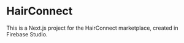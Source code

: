 # HairConnect

This is a Next.js project for the HairConnect marketplace, created in Firebase Studio.
